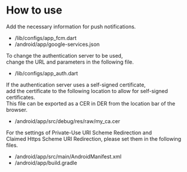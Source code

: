 # How to use
Add the necessary information for push notifications.

- /lib/configs/app_fcm.dart
- /android/app/google-services.json

To change the authentication server to be used,  
change the URL and parameters in the following file.

- /lib/configs/app_auth.dart

If the authentication server uses a self-signed certificate,  
add the certificate to the following location to allow for self-signed certificates.  
This file can be exported as a CER in DER from the location bar of the browser.

- /android/app/src/debug/res/raw/my_ca.cer

For the settings of Private-Use URI Scheme Redirection and  
Claimed Https Scheme URI Redirection, please set them in the following files.

- /android/app/src/main/AndroidManifest.xml
- /android/app/build.gradle
